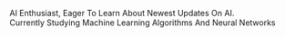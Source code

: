 AI Enthusiast, Eager To Learn About Newest Updates On AI.<br>
Currently Studying Machine Learning Algorithms And Neural Networks
